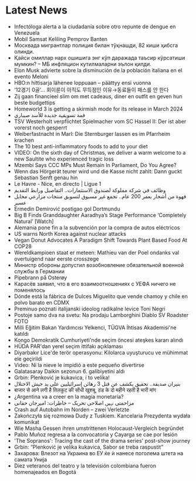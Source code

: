 # Latest News
-  Infectóloga alerta a la ciudadanía sobre otro repunte de dengue en Venezuela
-  Mobil Samsat Keliling Pemprov Banten
-  Москвада мигрантлар полиция билан тўқнашди, 82 киши ҳибсга олинди.
-  Қайси омиллар нарх ошишига энг кўп даражада таъсир кўрсатиши мумкин? – МБ инфляцион кутилмаларни эълон қилди.
-  Elon Musk advierte sobre la disminución de la población italiana en el evento Meloni
-  HBO:n hittisarja lähenee loppuaan – päättyy ensi vuonna
-  ‘12경기 0골’... 회이룬이 아직도 무득점인 이유→동료들이 패스를 안 한다
-  Zij gaan financieel slim om met cadeaus, diner en outfit en geven hun beste budgettips
-  Homeworld 3 is getting a skirmish mode for its release in March 2024
-  قمة تسويقية جديدة للأسد صيباري
-  TSV Westerholt verpflichtet Spielmacher vom SC Hassel II: Der ist aber vorerst noch gesperrt
-  Weiberfastnacht in Marl: Die Sternburger lassen es im Pfarrheim krachen
-  The 10 best anti-inflammatory foods to add to your diet
-  VIDEO: On the sixth day of Christmas, we deliver a warm welcome to a new Saultite who experienced tragic loss
-  Mzembi Says CCC MPs Must Remain In Parliament, Do You Agree?
-  Wenn das Hörgerät teurer wird und die Kasse nicht zahlt: Dann guckt Sebastian Senft genau hin
-  Le Havre - Nice, en directo | Ligue 1
-  وظائف في شركة مملوكة لصندوق الاستثمارات.. التفاصيل ورابط التقديم
-  قهوة من أشجار بعمر 200 عام.. تجمع غير مسبوق لتسويق منتجات مزارعي محايل عسير
-  Ermedin Demirović postigao gol Dortmundu
-  Big B Finds Granddaughter Aaradhya’s Stage Performance ‘Completely Natural’ [Watch]
-  Alemania pone fin a la subvención por la compra de autos eléctricos
-  US warns North Korea against nuclear attacks
-  Vegan Donut Advocates A Paradigm Shift Towards Plant Based Food At COP28
-  Wereldkampioen staat er meteen: Mathieu van der Poel ondanks val overtuigend naar eerste crosszege
-  Министр обороны допустил возобновление обязательной военной службы в Германии
-  Pipebrann på Osterøy
-  Карасёв заявил, что в его взаимоотношениях с УЕФА ничего не поменялось
-  Dónde está la fábrica de Dulces Miguelito que vende chamoy y chile en polvo barato en CDMX
-  Preminuo poznati italijanski ideolog radikalne levice Toni Negri
-  Postoje samo dva na svetu: Na prodaju Lamborghini Diablo SV Roadster FOTO
-  Milli Eğitim Bakan Yardımcısı Yelkenci, TÜGVA İhtisas Akademisi'ne katıldı
-  Kongo Demokratik Cumhuriyeti'nde seçim öncesi ateşkes kararı alındı
-  HÜDA PAR'dan yerel seçim ittifakı açıklaması
-  Diyarbakır Lice'de terör operasyonu: Kilolarca uyuşturucu ve mühimmat ele geçirildi
-  Video: Ni la nieve le impidió a este pequeño divertirse
-  Galatasaray Daikin sezonun 6. galibiyetini aldı
-  Grbin: Plenković je kukavica, i to velika!
-  بنيران صديقة.. تحقيق يكشف عن قتل 3 رهائن إسرائيليين على يد جيش الاحتلال
-  बाजार से आने लगी है तिलकुट की सोंधी खुशबू, ठंड के दो महीने रहती है भारी मांग
-  ¿Argentina va a creer en la magia monetaria?
-  مزاحمتی نہیں اصلاحی تحریک – خاطرات: امیرجان حقانی
-  Crash auf Autobahn im Norden – zwei Verletzte
-  Zakończyła się rozmowa Dudy z Tuskiem. Kancelaria Prezydenta wydała komunikat
-  Wie Masha Gessen ihren umstrittenen Holocaust-Vergleich begründet
-  Pablo Muñoz regresa a la convocatoria y Cayarga se cae por lesión
-  'The Sopranos': Tracing the cast of the drama series' post-show journey
-  Grbin: “Plenković je velika kukavica, Sabor se treba raspustit”
-  Захарова: Влезот на Украина во ЕУ ќе ѝ нанесе поголема штета на самата Унија
-  Diez veteranos del teatro y la televisión colombiana fueron homenajeados en Bogotá
